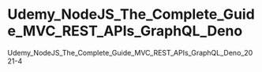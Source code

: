 # Udemy_NodeJS_The_Complete_Guide_MVC_REST_APIs_GraphQL_Deno
 Udemy_NodeJS_The_Complete_Guide_MVC_REST_APIs_GraphQL_Deno_2021-4
